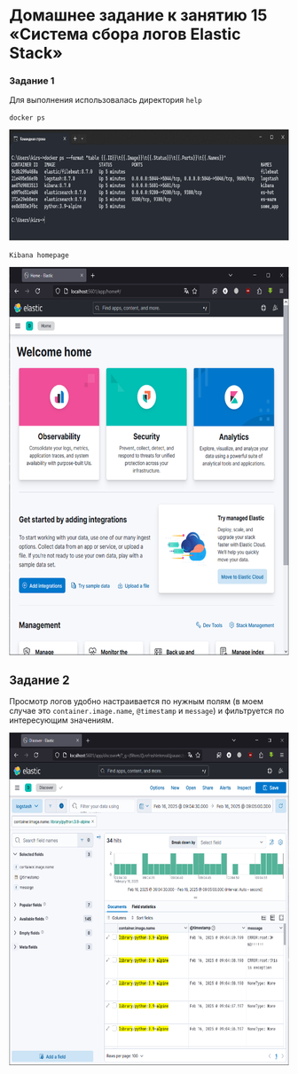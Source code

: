 # Домашнее задание к занятию 15 «Система сбора логов Elastic Stack»

### Задание 1

Для выполнения использовалась директория `help`

`docker ps`

<img src="./images/1.png" alt="docker ps" width="700" height="200">

`Kibana homepage`

<img src="./images/2.png" alt="Kibana homepage" width="600" height="700">

## Задание 2

Просмотр логов удобно настраивается по нужным полям (в моем случае это `container.image.name`, `@timestamp` и `message`) и фильтруется по интересующим значениям.

<img src="./images/3.png" alt="Kibana view logs" width="600" height="600">
